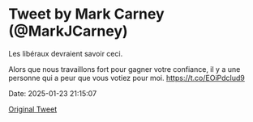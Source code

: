 # Tweet by Mark Carney (@MarkJCarney)

Les libéraux devraient savoir ceci. 

Alors que nous travaillons fort pour gagner votre confiance, il y a une personne qui a peur que vous votiez pour moi. https://t.co/EOiPdcIud9

Date: 2025-01-23 21:15:07

[Original Tweet](https://x.com/MarkJCarney/status/1882537571848470921)
